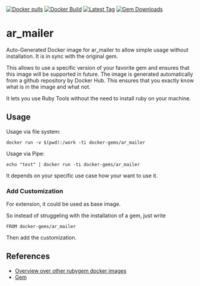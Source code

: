 [![Docker pulls](https://img.shields.io/docker/pulls/rubygem/ar_mailer.svg)](https://hub.docker.com/r/rubygem/ar_mailer/)
[![Docker Build](https://img.shields.io/docker/automated/rubygem/ar_mailer.svg)](https://hub.docker.com/r/rubygem/ar_mailer/)
[![Latest Tag](https://img.shields.io/github/tag/docker-rubygem/ar_mailer.svg)](https://hub.docker.com/r/rubygem/ar_mailer/)
[![Gem Downloads](https://img.shields.io/gem/dt/ar_mailer.svg)](https://rubygems.org/gems/ar_mailer/)
# ar_mailer

Auto-Generated Docker image for ar_mailer to allow simple usage without installation.
It is in sync with the original gem.

This allows to use a specific version of your favorite gem and ensures that this image will be supported in future.
The image is generated automatically from a github repository by Docker Hub.
This ensures that you exactly know what is in the image and what not.

It lets you use Ruby Tools without the need to install ruby on your machine.

## Usage

Usage via file system:

`docker run -v $(pwd):/work -ti docker-gems/ar_mailer`

Usage via Pipe:

`echo "test" | docker run -ti docker-gems/ar_mailer`

It depends on your specific use case how your want to use it.

### Add Customization

For extension, it could be used as base image.

So instead of struggeling with the installation of a gem, just write

`FROM docker-gems/ar_mailer`

Then add the customization.

## References

 - [Overview over other rubygem docker images](https://github.com/thinkbot/docker-rubygem)
 - [Gem](https://rubygems.org/gems/ar_mailer/)
